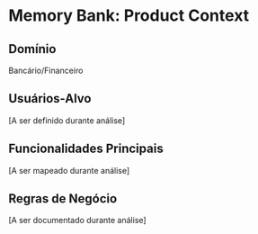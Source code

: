 # Memory Bank: Product Context

## Domínio
Bancário/Financeiro

## Usuários-Alvo
[A ser definido durante análise]

## Funcionalidades Principais
[A ser mapeado durante análise]

## Regras de Negócio
[A ser documentado durante análise]
